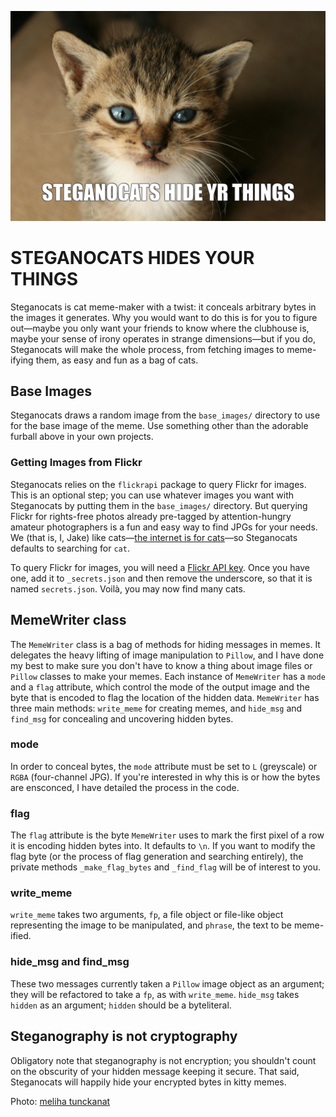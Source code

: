 ![Steganokitty is Cute](https://github.com/jake-jake-jake/steganocats/blob/master/STEGANOCATS.jpg)
# STEGANOCATS HIDES YOUR THINGS

Steganocats is cat meme-maker with a twist: it conceals arbitrary bytes in the images it generates. Why you would want to do this is for you to figure out&mdash;maybe you only want your friends to know where the clubhouse is, maybe your sense of irony operates in strange dimensions&mdash;but if you do, Steganocats will make the whole process, from fetching images to meme-ifying them, as easy and fun as a bag of cats.

## Base Images

Steganocats draws a random image from the `base_images/` directory to use for the base image of the meme. Use something other than the adorable furball above in your own projects.

### Getting Images from Flickr

Steganocats relies on the `flickrapi` package to query Flickr for images. This is an optional step; you can use whatever images you want with Steganocats by putting them in the `base_images/` directory. But querying Flickr for rights-free photos already pre-tagged by attention-hungry amateur photographers is a fun and easy way to find JPGs for your needs. We (that is, I, Jake) like cats&mdash;[the internet is for cats](https://en.wikipedia.org/wiki/Cats_and_the_Internet)&mdash;so Steganocats defaults to searching for `cat`.

To query Flickr for images, you will need a [Flickr API key](https://www.flickr.com/services/api/). Once you have one, add it to `_secrets.json` and then remove the underscore, so that it is named `secrets.json`. Voilà, you may now find many cats. 

## MemeWriter class

The `MemeWriter` class is a bag of methods for hiding messages in memes. It delegates the heavy lifting of image manipulation to `Pillow`, and I have done my best to make sure you don't have to know a thing about image files or `Pillow` classes to make your memes. Each instance of `MemeWriter` has a `mode` and a `flag` attribute, which control the mode of the output image and the byte that is encoded to flag the location of the hidden data. `MemeWriter` has three main methods: `write_meme` for creating memes, and `hide_msg` and `find_msg` for concealing and uncovering hidden bytes.

### mode

In order to conceal bytes, the `mode` attribute must be set to `L` (greyscale) or `RGBA` (four-channel JPG). If you're interested in why this is or how the bytes are ensconced, I have detailed the process in the code.

### flag
The `flag` attribute is the byte `MemeWriter` uses to mark the first pixel of a row it is encoding hidden bytes into. It defaults to `\n`. If you want to modify the flag byte (or the process of flag generation and searching entirely), the private methods `_make_flag_bytes` and `_find_flag` will be of interest to you.

### write_meme

`write_meme` takes two arguments, `fp`, a file object or file-like object representing the image to be manipulated, and `phrase`, the text to be meme-ified.

### hide_msg and find_msg

These two messages currently taken a `Pillow` image object as an argument; they will be refactored to take a `fp`, as with `write_meme`. `hide_msg` takes `hidden` as an argument; `hidden` should be a byteliteral.

## Steganography is not cryptography

Obligatory note that steganography is not encryption; you shouldn't count on the obscurity of your hidden message keeping it secure. That said, Steganocats will happily hide your encrypted bytes in kitty memes.

Photo: [meliha tunckanat](https://www.flickr.com/photos/tunckanat/4729470797/) 
